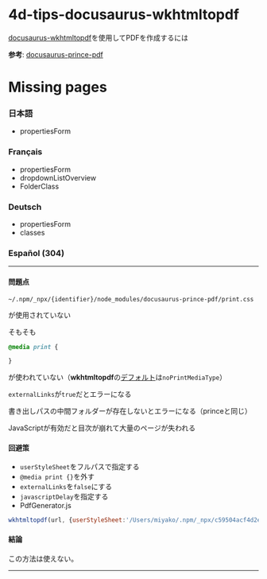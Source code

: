 # 4d-tips-docusaurus-wkhtmltopdf
[docusaurus-wkhtmltopdf](https://nuxnik.com/docusaurus-pdf-generator/
)を使用してPDFを作成するには

**参考**: [docusaurus-prince-pdf](https://github.com/miyako/4d-tips-docusaurus-prince-pdf)

# Missing pages

### 日本語

* propertiesForm

### Français

* propertiesForm
* dropdownListOverview
* FolderClass

### Deutsch

* propertiesForm
* classes

### Español (304)

---

#### 問題点

```
~/.npm/_npx/{identifier}/node_modules/docusaurus-prince-pdf/print.css
```

が使用されていない

そもそも

```css
@media print {

}
```

が使われていない（**wkhtmltopdf**の[デフォルト](https://wkhtmltopdf.org/usage/wkhtmltopdf.txt)は`noPrintMediaType`）

`externalLinks`が`true`だとエラーになる

書き出しパスの中間フォルダーが存在しないとエラーになる（princeと同じ）

JavaScriptが有効だと目次が崩れて大量のページが失われる

#### 回避策

* `userStyleSheet`をフルパスで指定する
* `@media print {}`を外す
* `externalLinks`を`false`にする
* `javascriptDelay`を指定する
* PdfGenerator.js

```js
wkhtmltopdf(url, {userStyleSheet:'/Users/miyako/.npm/_npx/c59504acf4d2eb99/node_modules/docusaurus-wkhtmltopdf/print.css', dpi:72, background:true, minimumFontSize:13, imageDpi:300, externalLinks:false, noPrintMediaType:null, copies:1, disableJavascript:null, orientation: 'landscape', marginTop: 0, marginRight: 0, marginBottom: 0, marginLeft: 0})
```

#### 結論

この方法は使えない。

---
